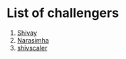 # List of challengers
1. [Shivay](https://github.com/shivaylamba)
2. [Narasimha](https://github.com/narasimha-1511)
3. [shivscaler](http://github.com/shivscaler)
